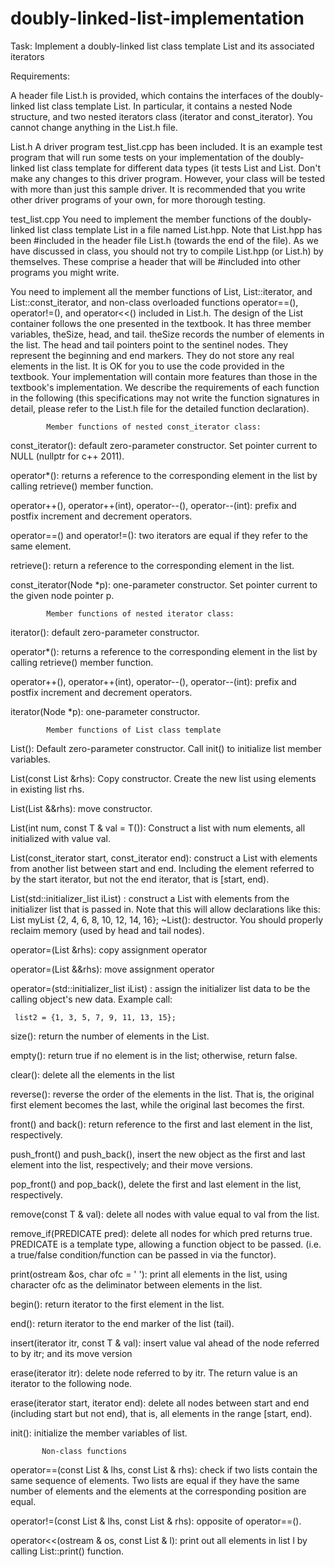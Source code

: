 # doubly-linked-list-implementation

Task: Implement a doubly-linked list class template List and its associated iterators

Requirements:

A header file List.h is provided, which contains the interfaces of the doubly-linked list class template List. In particular, it contains a nested Node structure, and two nested iterators class (iterator and const_iterator). You cannot change anything in the List.h file.

List.h
A driver program test_list.cpp has been included. It is an example test program that will run some tests on your implementation of the doubly-linked list class template for different data types (it tests List<int> and List<string>. Don't make any changes to this driver program. However, your class will be tested with more than just this sample driver. It is recommended that you write other driver programs of your own, for more thorough testing.

test_list.cpp
You need to implement the member functions of the doubly-linked list class template List in a file named List.hpp. Note that List.hpp has been #included in the header file List.h (towards the end of the file). As we have discussed in class, you should not try to compile List.hpp (or List.h) by themselves. These comprise a header that will be #included into other programs you might write.

You need to implement all the member functions of List<T>, List<T>::iterator, and List<T>::const_iterator, and non-class overloaded functions operator==(), operator!=(), and operator<<() included in List.h. The design of the List container follows the one presented in the textbook. It has three member variables, theSize, head, and tail. theSize records the number of elements in the list. The head and tail pointers point to the sentinel nodes. They represent the beginning and end markers. They do not store any real elements in the list. It is OK for you to use the code provided in the textbook. Your implementation will contain more features than those in the textbook's implementation. We describe the requirements of each function in the following (this specifications may not write the function signatures in detail, please refer to the List.h file for the detailed function declaration).

            Member functions of nested const_iterator class:

const_iterator(): default zero-parameter constructor. Set pointer current to NULL (nullptr for c++ 2011).

operator*(): returns a reference to the corresponding element in the list by calling retrieve() member function.

operator++(), operator++(int), operator--(), operator--(int): prefix and postfix increment and decrement operators.

operator==() and operator!=(): two iterators are equal if they refer to the same element.

retrieve(): return a reference to the corresponding element in the list.

const_iterator(Node *p): one-parameter constructor. Set pointer current to the given node pointer p.

            Member functions of nested iterator class:

iterator(): default zero-parameter constructor.

operator*(): returns a reference to the corresponding element in the list by calling retrieve() member function.

operator++(), operator++(int), operator--(), operator--(int): prefix and postfix increment and decrement operators.

iterator(Node *p): one-parameter constructor.

            Member functions of List class template 

List(): Default zero-parameter constructor. Call init() to initialize list member variables.

List(const List &rhs): Copy constructor. Create the new list using elements in existing list rhs.

List(List &&rhs): move constructor.

List(int num, const T & val = T()): Construct a list with num elements, all initialized with value val.

List(const_iterator start, const_iterator end): construct a List with elements from another list between start and end. Including the element referred to by the start iterator, but not the end iterator, that is [start, end).

List(std::initializer_list<T> iList) : construct a List with elements from the initializer list that is passed in. Note that this will allow declarations like this:
     List<int> myList {2, 4, 6, 8, 10, 12, 14, 16};
~List(): destructor. You should properly reclaim memory (used by head and tail nodes).

operator=(List &rhs): copy assignment operator

operator=(List &&rhs): move assignment operator

operator=(std::initializer_list<T> iList) : assign the initializer list data to be the calling object's new data. Example call:

     list2 = {1, 3, 5, 7, 9, 11, 13, 15};
size(): return the number of elements in the List.

empty(): return true if no element is in the list; otherwise, return false.

clear(): delete all the elements in the list

reverse(): reverse the order of the elements in the list. That is, the original first element becomes the last, while the original last becomes the first.

front() and back(): return reference to the first and last element in the list, respectively.

push_front() and push_back(), insert the new object as the first and last element into the list, respectively; and their move versions.

pop_front() and pop_back(), delete the first and last element in the list, respectively.

remove(const T & val): delete all nodes with value equal to val from the list.

remove_if(PREDICATE pred): delete all nodes for which pred returns true. PREDICATE is a template type, allowing a function object to be passed. (i.e. a true/false condition/function can be passed in via the functor).

print(ostream &os, char ofc = ' '): print all elements in the list, using character ofc as the deliminator between elements in the list.

begin(): return iterator to the first element in the list.

end(): return iterator to the end marker of the list (tail).

insert(iterator itr, const T & val): insert value val ahead of the node referred to by itr; and its move version

erase(iterator itr): delete node referred to by itr. The return value is an iterator to the following node.

erase(iterator start, iterator end): delete all nodes between start and end (including start but not end), that is, all elements in the range [start, end).

init(): initialize the member variables of list.

           Non-class functions 

operator==(const List<T> & lhs, const List<T> & rhs): check if two lists contain the same sequence of elements. Two lists are equal if they have the same number of elements and the elements at the corresponding position are equal.

operator!=(const List<T> & lhs, const List<T> & rhs): opposite of operator==().

operator<<(ostream & os, const List<T> & l): print out all elements in list l by calling List<T>::print() function. 
